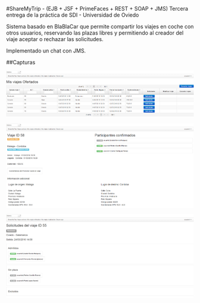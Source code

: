 #ShareMyTrip - (EJB + JSF + PrimeFaces + REST + SOAP + JMS)
Tercera entrega de la práctica de SDI - Universidad de Oviedo

Sistema basado en BlaBlaCar que permite compartir los viajes en coche con otros usuarios, reservando las plazas libres y permitiendo al creador del viaje aceptar o rechazar las solicitudes.

Implementado un chat con JMS.

##Capturas

![alt tag](/screens/2-1.PNG)

![alt tag](/screens/2-2.PNG)

![alt tag](/screens/2-3.PNG)

